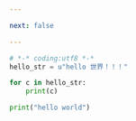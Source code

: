 ```yaml
---

next: false

---
```




<BlogInfo id="731" title="7.python字符串" author="白日梦想猿" pv=0 read_times=0 pre_cost_time="0分5秒" category="文件" tag_list="['文件']" create_time="2020.03.19 09:42:16" update_time="2020.03.19 09:47:28" />

```python
# *-* coding:utf8 *-*
hello_str = u"hello 世界！！！"

for c in hello_str:
    print(c)

print("hello world")
```



<ActionBox />
